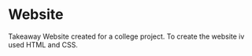 # Website
Takeaway Website created for a college project. 
To create the website iv used HTML and CSS.

